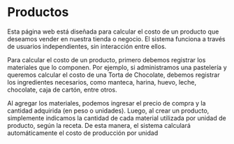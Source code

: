 # Productos
Esta página web está diseñada para calcular el costo de un producto que deseamos vender en nuestra tienda o negocio. El sistema funciona a través de usuarios independientes, sin interacción entre ellos.

Para calcular el costo de un producto, primero debemos registrar los materiales que lo componen. Por ejemplo, si administramos una pastelería y queremos calcular el costo de una Torta de Chocolate, debemos registrar los ingredientes necesarios, como manteca, harina, huevo, leche, chocolate, caja de cartón, entre otros.

Al agregar los materiales, podemos ingresar el precio de compra y la cantidad adquirida (en peso o unidades). Luego, al crear un producto, simplemente indicamos la cantidad de cada material utilizada por unidad de producto, según la receta. De esta manera, el sistema calculará automáticamente el costo de producción por unidad
